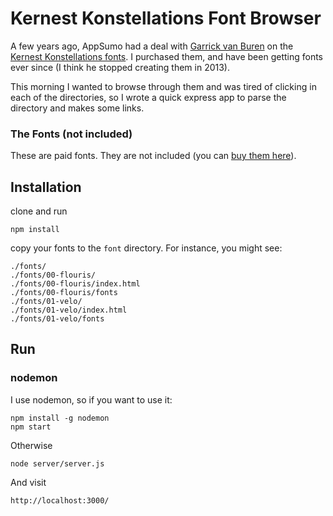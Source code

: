 Kernest Konstellations Font Browser
================================

A few years ago, AppSumo had a deal with [Garrick van Buren](https://garrickvanburen.com/) on the [Kernest Konstellations fonts](http://kernest.com/). I purchased them, and have been getting fonts ever since (I think he stopped creating them in 2013).

This morning I wanted to browse through them and was tired of clicking in each of the directories, so I wrote a quick express app to parse the directory and makes some links. 

### The Fonts (not included)
These are paid fonts. They are not included (you can [buy them here](http://kernest.com/)). 


## Installation

clone and run 

    npm install

copy your fonts to the `font` directory. For instance, you might see:

	./fonts/
	./fonts/00-flouris/
	./fonts/00-flouris/index.html
	./fonts/00-flouris/fonts
	./fonts/01-velo/
	./fonts/01-velo/index.html
	./fonts/01-velo/fonts


## Run

### nodemon
I use nodemon, so if you want to use it:

	npm install -g nodemon 
	npm start

Otherwise
	
	node server/server.js


And visit 

	http://localhost:3000/



